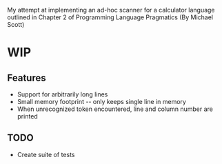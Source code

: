 My attempt at implementing an ad-hoc scanner for a calculator language outlined in Chapter 2 of Programming Language Pragmatics (By Michael Scott)

WIP
===

Features
---
+ Support for arbitrarily long lines
+ Small memory footprint -- only keeps single line in memory
+ When unrecognized token encountered, line and column number are printed

TODO
---
+ Create suite of tests
